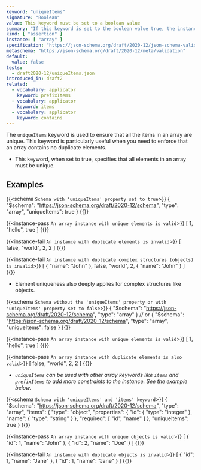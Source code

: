 ```yaml
---
keyword: "uniqueItems"
signature: "Boolean"
value: This keyword must be set to a boolean value
summary: "If this keyword is set to the boolean value true, the instance validates successfully if all of its elements are unique."
kind: [ "assertion" ]
instance: [ "array" ]
specification: "https://json-schema.org/draft/2020-12/json-schema-validation.html#section-6.4.3"
metaschema: "https://json-schema.org/draft/2020-12/meta/validation"
default:
  value: false
tests:
  - draft2020-12/uniqueItems.json
introduced_in: draft2
related:
  - vocabulary: applicator
    keyword: prefixItems
  - vocabulary: applicator
    keyword: items
  - vocabulary: applicator
    keyword: contains
---
```


The `uniqueItems` keyword is used to ensure that all the items in an array are unique. This keyword is particularly useful when you need to enforce that an array contains no duplicate elements.
* This keyword, when set to true, specifies that all elements in an array must be unique.

## Examples

{{<schema `Schema with 'uniqueItems' property set to true`>}}
{
  "$schema": "https://json-schema.org/draft/2020-12/schema",
  "type": "array",
  "uniqueItems": true
}
{{</schema>}}

{{<instance-pass `An array instance with unique elements is valid`>}}
[ 1, "hello", true ]
{{</instance-pass>}}

{{<instance-fail `An instance with duplicate elements is invalid`>}}
[ false, "world", 2, 2 ]
{{</instance-fail>}}

{{<instance-fail `An instance with duplicate complex structures (objects) is invalid`>}}
[ { "name": "John" }, false, "world", 2, { "name": "John" } ]
{{</instance-fail>}}
* Element uniqueness also deeply applies for complex structures like objects.

{{<schema `Schema without the 'uniqueItems' property or with 'uniqueItems' property set to false`>}}
{
  "$schema": "https://json-schema.org/draft/2020-12/schema",
  "type": "array"
}
  // or
{
  "$schema": "https://json-schema.org/draft/2020-12/schema",
  "type": "array",
  "uniqueItems": false
}
{{</schema>}}

{{<instance-pass `An array instance with unique elements is valid`>}}
[ 1, "hello", true ]
{{</instance-pass>}}

{{<instance-pass `An array instance with duplicate elements is also valid`>}}
[ false, "world", 2, 2 ]
{{</instance-pass>}}

* _`uniqueItems` can be used with other array keywords like `items` and `prefixItems` to add more constraints to the instance. See the example below._

{{<schema `Schema with 'uniqueItems' and 'items' keyword`>}}
{
  "$schema": "https://json-schema.org/draft/2020-12/schema",
  "type": "array",
  "items": {
    "type": "object",
    "properties": {
      "id": { "type": "integer" },
      "name": { "type": "string" }
    },
    "required": [ "id", "name" ]
  },
  "uniqueItems": true
}
{{</schema>}}

{{<instance-pass `An array instance with unique objects is valid`>}}
[
  { "id": 1, "name": "John" },
  { "id": 2, "name": "Doe" }
]
{{</instance-pass>}}

{{<instance-fail `An instance with duplicate objects is invalid`>}}
[
  { "id": 1, "name": "Jane" },
  { "id": 1, "name": "Jane" }
]
{{</instance-fail>}}
